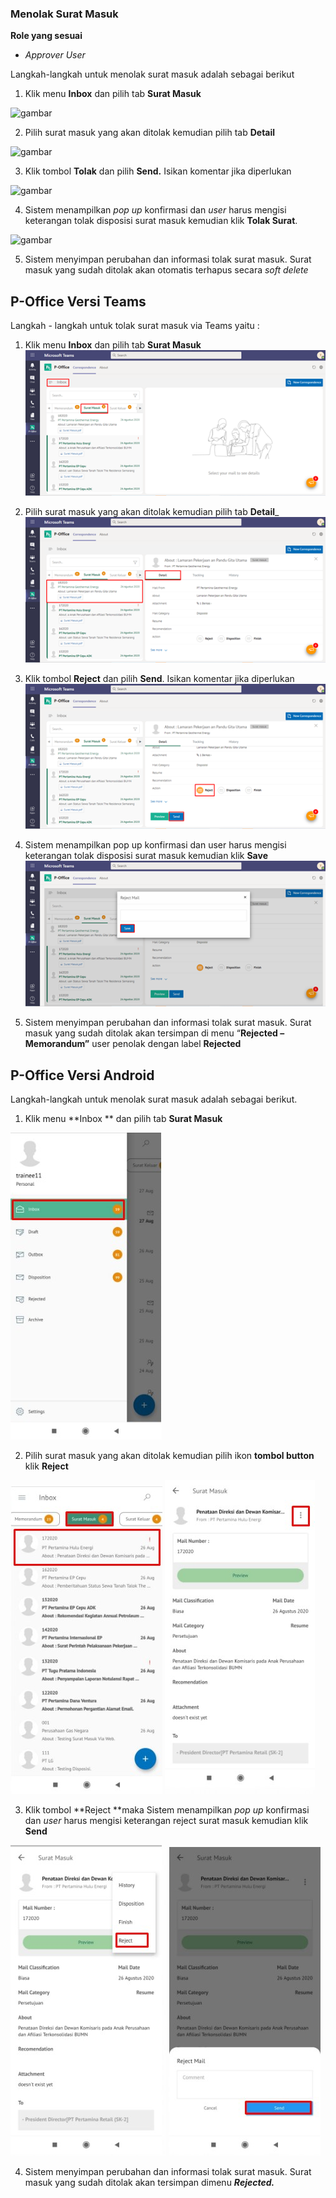 ### **Menolak Surat Masuk**

**Role yang sesuai**

- *Approver User*

Langkah-langkah untuk menolak surat masuk adalah sebagai berikut

1.    Klik menu **Inbox** dan pilih tab **Surat Masuk**

![gambar](SC_SuratMasuk/SM15.png)

2.    Pilih surat masuk yang akan ditolak kemudian pilih tab **Detail**

![gambar](SC_SuratMasuk/SM16.png)

3.    Klik tombol **Tolak** dan pilih **Send.** Isikan komentar jika diperlukan

![gambar](SC_SuratMasuk/SM17.png)

4.    Sistem menampilkan _pop up_ konfirmasi dan _user_ harus mengisi keterangan tolak disposisi surat masuk kemudian klik **Tolak Surat**.

![gambar](SC_SuratMasuk/SM18.png)

5.    Sistem menyimpan perubahan dan informasi tolak surat masuk. Surat masuk yang sudah ditolak akan otomatis terhapus secara _soft delete_


## **P-Office Versi Teams**

Langkah - langkah untuk tolak surat masuk via Teams yaitu :

1.    Klik menu **Inbox** dan pilih tab **Surat Masuk**
![gambar](SuratMasuk/SM_Teams/SM16.png)

2.    Pilih surat masuk yang akan ditolak kemudian pilih tab **Detail**_
![gambar](SuratMasuk/SM_Teams/SM17.png)

3.    Klik tombol **Reject** dan pilih **Send**. Isikan komentar jika diperlukan
![gambar](SuratMasuk/SM_Teams/SM18.png)


4.    Sistem menampilkan pop up konfirmasi dan user harus mengisi keterangan tolak disposisi surat masuk kemudian klik **Save**
![gambar](SuratMasuk/SM_Teams/SM19.png)

5.    Sistem menyimpan perubahan dan informasi tolak surat masuk. Surat masuk yang sudah ditolak akan tersimpan di menu “**Rejected – Memorandum”** user penolak dengan label **Rejected**

## **P-Office Versi Android**

Langkah-langkah untuk menolak surat masuk adalah sebagai berikut.

1. Klik menu **Inbox ** dan pilih tab **Surat Masuk**
   

![gambar](SuratMasuk/SM_Android/TolakSM\A01.jpg)

 2. Pilih surat masuk yang akan ditolak kemudian pilih ikon **tombol button** klik **Reject**
   
![gambar](SuratMasuk/SM_Android/TolakSM\A02.jpg) ![gambar](SuratMasuk/SM_Android/TolakSM\A03.jpg)

 3. Klik tombol **Reject **maka Sistem menampilkan _pop up_ konfirmasi dan _user_ harus mengisi keterangan reject surat masuk kemudian klik **Send**
   
![gambar](SuratMasuk/SM_Android/TolakSM\A04.jpg) ![gambar](SuratMasuk/SM_Android/TolakSM\A05.jpg)

 4. Sistem menyimpan perubahan dan informasi tolak surat masuk. Surat masuk yang sudah ditolak akan tersimpan dimenu **_Rejected._**
